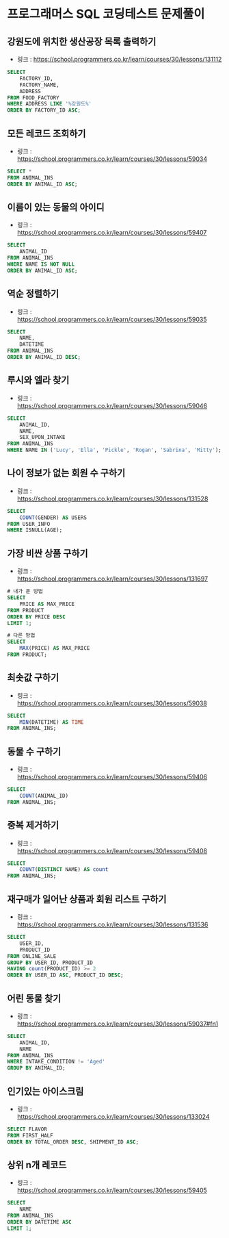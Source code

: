 # 프로그래머스 SQL 코딩테스트 문제풀이

## 강원도에 위치한 생산공장 목록 출력하기

-   링크 : https://school.programmers.co.kr/learn/courses/30/lessons/131112

```sql
SELECT 
    FACTORY_ID,
    FACTORY_NAME,
    ADDRESS
FROM FOOD_FACTORY
WHERE ADDRESS LIKE '%강원도%'
ORDER BY FACTORY_ID ASC;
```


## 모든 레코드 조회하기

- 링크 : https://school.programmers.co.kr/learn/courses/30/lessons/59034

```sql
SELECT *
FROM ANIMAL_INS
ORDER BY ANIMAL_ID ASC;
```


## 이름이 있는 동물의 아이디

- 링크 : https://school.programmers.co.kr/learn/courses/30/lessons/59407

```sql
SELECT 
    ANIMAL_ID
FROM ANIMAL_INS
WHERE NAME IS NOT NULL
ORDER BY ANIMAL_ID ASC;
```


## 역순 정렬하기

- 링크 : https://school.programmers.co.kr/learn/courses/30/lessons/59035

```sql
SELECT 
    NAME,
    DATETIME
FROM ANIMAL_INS
ORDER BY ANIMAL_ID DESC;
```


## 루시와 엘라 찾기

- 링크 : https://school.programmers.co.kr/learn/courses/30/lessons/59046

```sql
SELECT 
    ANIMAL_ID,
    NAME,
    SEX_UPON_INTAKE
FROM ANIMAL_INS
WHERE NAME IN ('Lucy', 'Ella', 'Pickle', 'Rogan', 'Sabrina', 'Mitty');
```


## 나이 정보가 없는 회원 수 구하기

- 링크 : https://school.programmers.co.kr/learn/courses/30/lessons/131528

```sql
SELECT
    COUNT(GENDER) AS USERS
FROM USER_INFO
WHERE ISNULL(AGE);
```


## 가장 비싼 상품 구하기

- 링크 : https://school.programmers.co.kr/learn/courses/30/lessons/131697

```sql
# 내가 푼 방법
SELECT 
    PRICE AS MAX_PRICE
FROM PRODUCT
ORDER BY PRICE DESC
LIMIT 1;

# 다른 방법
SELECT 
    MAX(PRICE) AS MAX_PRICE
FROM PRODUCT;
```


## 최솟값 구하기

- 링크 : https://school.programmers.co.kr/learn/courses/30/lessons/59038

```sql
SELECT 
    MIN(DATETIME) AS TIME
FROM ANIMAL_INS;
```


## 동물 수 구하기

- 링크 : https://school.programmers.co.kr/learn/courses/30/lessons/59406

```sql
SELECT
    COUNT(ANIMAL_ID)
FROM ANIMAL_INS;
```


## 중복 제거하기

- 링크 : https://school.programmers.co.kr/learn/courses/30/lessons/59408

```sql
SELECT
    COUNT(DISTINCT NAME) AS count
FROM ANIMAL_INS;
```


## 재구매가 일어난 상품과 회원 리스트 구하기

- 링크 : https://school.programmers.co.kr/learn/courses/30/lessons/131536

```sql
SELECT 
    USER_ID, 
    PRODUCT_ID
FROM ONLINE_SALE  
GROUP BY USER_ID, PRODUCT_ID
HAVING count(PRODUCT_ID) >= 2
ORDER BY USER_ID ASC, PRODUCT_ID DESC;
```


## 어린 동물 찾기

- 링크 : https://school.programmers.co.kr/learn/courses/30/lessons/59037#fn1

```sql
SELECT 
    ANIMAL_ID,
    NAME
FROM ANIMAL_INS
WHERE INTAKE_CONDITION != 'Aged'
GROUP BY ANIMAL_ID;
```


## 인기있는 아이스크림

- 링크 : https://school.programmers.co.kr/learn/courses/30/lessons/133024

```sql
SELECT FLAVOR
FROM FIRST_HALF
ORDER BY TOTAL_ORDER DESC, SHIPMENT_ID ASC;
```


## 상위 n개 레코드

- 링크 : https://school.programmers.co.kr/learn/courses/30/lessons/59405

```sql
SELECT 
    NAME
FROM ANIMAL_INS
ORDER BY DATETIME ASC
LIMIT 1;
```
